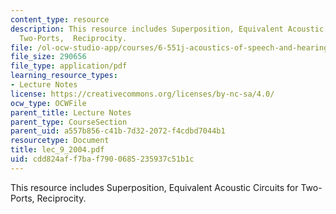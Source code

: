 ```yaml
---
content_type: resource
description: This resource includes Superposition, Equivalent Acoustic Circuits for
  Two-Ports,  Reciprocity.
file: /ol-ocw-studio-app/courses/6-551j-acoustics-of-speech-and-hearing-fall-2004/cdd824aff7baf7900685235937c51b1c_lec_9_2004.pdf
file_size: 290656
file_type: application/pdf
learning_resource_types:
- Lecture Notes
license: https://creativecommons.org/licenses/by-nc-sa/4.0/
ocw_type: OCWFile
parent_title: Lecture Notes
parent_type: CourseSection
parent_uid: a557b856-c41b-7d32-2072-f4cdbd7044b1
resourcetype: Document
title: lec_9_2004.pdf
uid: cdd824af-f7ba-f790-0685-235937c51b1c
---
```

This resource includes Superposition, Equivalent Acoustic Circuits for Two-Ports,  Reciprocity.